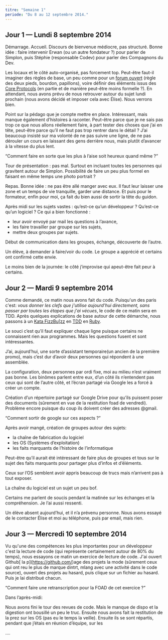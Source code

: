 ```yaml
---
titre: "Semaine 1"
periode: "Du 8 au 12 septembre 2014."  
---
```


Jour 1 — Lundi 8 septembre 2014
-------------------------------

Démarrage. Accueil. Discours de bienvenue médiocre, pas structuré. Bonne
idée : faire intervenir Erwan (ou un autre fondateur ?) pour parler de
Simplon, puis Stéphie (responsable Codev) pour parler des Compagnons du
Dev.

Les locaux et le côté auto-organisé, pas forcement top. Peut-être
faut-il imaginer des règles de base, un peu comme pour un [forum
ouvert](https://fr.wikipedia.org/wiki/M%C3%A9thodologie_Forum_Ouvert)
(règle des deux pieds, bourdon, papillons), voire définir des éléments
issus des [Core
Protocols](http://www.mccarthyshow.com/the-core-protocols-online/) (en
partie et de manière peut-être moins formelle ?). En attendant, nous
avons prévu de nous retrouver autour du sujet lundi prochain (nous avons
décidé et imposer cela avec Élise). Nous verrons bien.

Point sur la pédago que je compte mettre en place. Intéressant, mais
manque également d’histoires à raconter. Peut-être parce que je ne sais
pas trop ce que nous allons réellement faire, à part tester des choses
que j’ai en tête, peut-être parce qu’il ne faut pas trop rentrer dans le
détail ? J’ai beaucoup insisté sur ma volonté de ne pas suivre une
ligne, de ne pas dérouler un cours en laissant des gens derrière nous,
mais plutôt d’avancer à la vitesse du plus lent.

“Comment faire en sorte que les plus à l’aise soit heureux quand même ?”

Tour de présentation : pas mal. Surtout en incluant toutes les personnes
qui gravitent autour de Simplon. Possibilité de faire un peu plus formel
en faisant en même temps une photo portrait ?

Repas. Bonne idée : ne pas être allé manger avec eux. Il faut leur
laisser une zone et un temps de vie tranquille, garder une distance. Et
puis pour le formateur, enfin pour moi, ça fait du bien aussi de sortir
la tête du guidon.

Après midi sur les sujets vastes : qu’est-ce qu’un développeur ?
Qu’est-ce qu’un logiciel ? Ce qui a bien fonctionné :

-   leur avoir envoyé par mail les questions à l’avance,
-   les faire travailler par groupe sur les sujets,
-   mettre deux groupes par sujets.

Début de communication dans les groupes, échange, découverte de l’autre.

Un élève, à demander à faire/voir du code. Le groupe a apprécié et
certains ont confirmé cette envie.

Le moins bien de la journée: le côté j’improvise qui apeut-être fait
peur à certains.

Jour 2 — Mardi 9 septembre 2014
-------------------------------

Comme demandé, ce matin nous avons fait du code. Puisqu'un des paris
c'est: *vous donner les clefs que j'utilise aujourd'hui directement,
sans passer par toutes les étapes que j'ai vécues*, le code de ce matin
sera en TDD. Après quelques explications de base autour de cette
démarche, nous passons à un [Kata
FizzBu\[zz](http://www.codingdojo.org/cgi-bin/index.pl?KataFizzBuzz) en
[TDD](https://fr.wikipedia.org/wiki/Test_driven_development) en
[Ruby](https://www.ruby-lang.org/fr/).

Le souci c’est qu’il faut expliquer chaque ligne puisque certains ne
connaissent rien aux programmes. Mais les questions fusent et sont
intéressantes.

J’ai, aujourd’hui, une sorte d’assistant temporaire(un ancien de la
première promo), mais c’est dur d’avoir deux personnes qui répondent à
une assemblée.

La configuration, deux personnes par ordi fixe, moi au milieu n’est
vraiment pas bonne. Les binômes parlent entre eux, d’un côté ils
n’entendent pas ceux qui sont de l’autre côté, et l’écran partagé via
Google les a forcé à créer un compte.

Création d’un répertoire partagé sur Google Drive pour qu’ils puissent
poser des documents (sûrement en vue de la restitution foad de
vendredi). Problème encore puisque du coup ils doivent créer des
adresses @gmail.

“Comment sortir de google sur ces aspects ?”

Après avoir mangé, création de groupes autour des sujets:

-   la chaîne de fabrication du logiciel
-   les OS (Systèmes d’exploitation)
-   les faits marquants de l’histoire de l’informatique

Peut-être qu’il aurait été intéressant de faire plus de groupes et tous
sur le sujet des faits marquants pour partager plus d’infos et
d’éléments.

Ceux sur l’OS semblent avoir appris beaucoup de trucs mais n’arrivent
pas à tout exposer.

La chaîne du logiciel est un sujet un peu bof.

Certains me parlent de soucis pendant la matinée sur les échanges et la
compréhension. Je l’ai aussi ressenti.

Un élève absent aujourd’hui, et il n’a prévenu personne. Nous avons
essayé de le contacter Élise et moi au téléphone, puis par email, mais
rien.

Jour 3 — Mercredi 10 septembre 2014
-----------------------------------

Vu qu'une des compétences les plus importantes pour un développeur c'est
la lecture de code (qui représente certainement autour de 80% du temps),
nous essayons ce matin un exercice de lecture de code. J'ai ouvert
Github\[ la p\](https://github.com/)age des projets la mode (sûrement
ceux qui ont reu le plus de marque dintrt, mlang avec une activité dans
le code source), ouvert des projets au hasard, puis clique sur un
fichier au hasard. Puis je lai distribué chacun.

“Comment faire une retranscription pour la FOAD de cet exercice ?”

Dans l’après-midi:

Nous avons fini le tour des revues de code. Mais le manque de dispo et
la digestion ont bousillé un peu le truc. Ensuite nous avons fait la
restitution de la prez sur les OS (pas eu le temps la veille). Ensuite
ils se sont répartis, pendant que j’étais en réunion d’équipe, sur les


....

